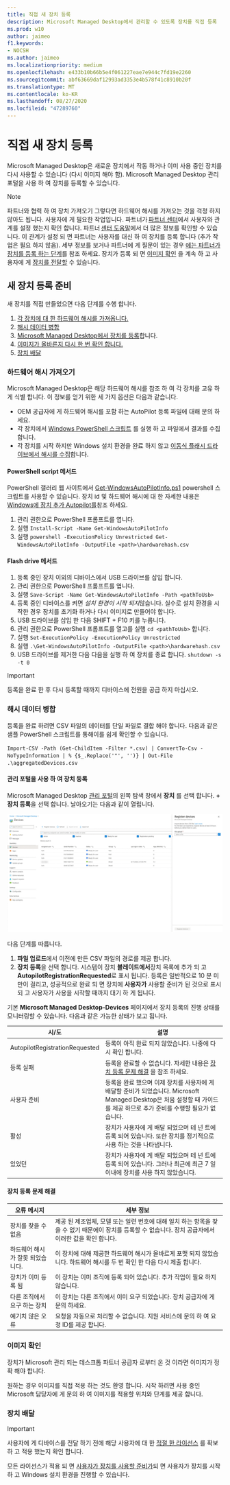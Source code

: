 ```yaml
---
title: 직접 새 장치 등록
description: Microsoft Managed Desktop에서 관리할 수 있도록 장치를 직접 등록
ms.prod: w10
author: jaimeo
f1.keywords:
- NOCSH
ms.author: jaimeo
ms.localizationpriority: medium
ms.openlocfilehash: e433b10b66b5e4f061227eae7e944c7fd19e2260
ms.sourcegitcommit: abf63669daf12993ad3353e4b578f41c8910b20f
ms.translationtype: MT
ms.contentlocale: ko-KR
ms.lasthandoff: 08/27/2020
ms.locfileid: "47289760"
---
```

# <a name="register-new-devices-yourself"></a>직접 새 장치 등록

Microsoft Managed Desktop은 새로운 장치에서 작동 하거나 이미 사용 중인 장치를 다시 사용할 수 있습니다 (다시 이미지 해야 함). Microsoft Managed Desktop 관리 포털을 사용 하 여 장치를 등록할 수 있습니다.

> [!NOTE]
> 파트너와 협력 하 여 장치 가져오기 그렇다면 하드웨어 해시를 가져오는 것을 걱정 하지 않아도 됩니다. 사용자에 게 필요한 작업입니다. 파트너가 [파트너 센터](https://partner.microsoft.com/dashboard)에서 사용자와 관계를 설정 했는지 확인 합니다. 파트너 [센터 도움말](https://docs.microsoft.com/partner-center/request-a-relationship-with-a-customer)에서 더 많은 정보를 확인할 수 있습니다. 이 관계가 설정 되 면 파트너는 사용자를 대신 하 여 장치를 등록 합니다 (추가 작업은 필요 하지 않음). 세부 정보를 보거나 파트너에 게 질문이 있는 경우 [에는 파트너가 장치를 등록 하는 단계](register-devices-partner.md)를 참조 하세요. 장치가 등록 되 면 [이미지 확인](#check-the-image) 을 계속 하 고 사용자에 게 [장치를 전달할](#deliver-the-device) 수 있습니다.

## <a name="prepare-to-register-brand-new-devices"></a>새 장치 등록 준비


새 장치를 직접 만들었으면 다음 단계를 수행 합니다.

1. [각 장치에 대 한 하드웨어 해시를 가져옵니다.](#obtain-the-hardware-hash)
2. [해시 데이터 병합](#merge-hash-data)
3. [Microsoft Managed Desktop에서 장치를 등록](#register-devices-by-using-the-admin-portal)합니다.
4. [이미지가 올바른지 다시 한 번 확인 합니다.](#check-the-image)
5. [장치 배달](#deliver-the-device)

### <a name="obtain-the-hardware-hash"></a>하드웨어 해시 가져오기

Microsoft Managed Desktop은 해당 하드웨어 해시를 참조 하 여 각 장치를 고유 하 게 식별 합니다. 이 정보를 얻기 위한 세 가지 옵션은 다음과 같습니다.

- OEM 공급자에 게 하드웨어 해시를 포함 하는 AutoPilot 등록 파일에 대해 문의 하세요.
- 각 장치에서 [Windows PowerShell 스크립트](#powershell-script-method) 를 실행 하 고 파일에서 결과를 수집 합니다.
- 각 장치를 시작 하지만 Windows 설치 환경을 완료 하지 않고 [이동식 플래시 드라이브에서 해시를 수집](#flash-drive-method)합니다.

#### <a name="powershell-script-method"></a>PowerShell script 메서드

PowerShell 갤러리 웹 사이트에서 [Get-WindowsAutoPilotInfo.ps1](https://www.powershellgallery.com/packages/Get-WindowsAutoPilotInfo) powershell 스크립트를 사용할 수 있습니다. 장치 id 및 하드웨어 해시에 대 한 자세한 내용은 [Windows에 장치 추가 Autopilot를](https://docs.microsoft.com/mem/autopilot/add-devices#device-identification)참조 하세요.

1.  관리 권한으로 PowerShell 프롬프트를 엽니다.
2.  실행 `Install-Script -Name Get-WindowsAutoPilotInfo`
3.  실행 `powershell -ExecutionPolicy Unrestricted Get-WindowsAutoPilotInfo -OutputFile <path>\hardwarehash.csv`

#### <a name="flash-drive-method"></a>Flash drive 메서드

1. 등록 중인 장치 이외의 디바이스에서 USB 드라이브를 삽입 합니다.
2. 관리 권한으로 PowerShell 프롬프트를 엽니다.
3. 실행 `Save-Script -Name Get-WindowsAutoPilotInfo -Path <pathToUsb>`
4. 등록 중인 디바이스를 켜면 *설치 환경이 시작 되지*않습니다. 실수로 설치 환경을 시작한 경우 장치를 초기화 하거나 다시 이미지로 만들어야 합니다.
5. USB 드라이브를 삽입 한 다음 SHIFT + F10 키를 누릅니다.
6. 관리 권한으로 PowerShell 프롬프트를 열고를 실행 `cd <pathToUsb>` 합니다.
7. 실행 `Set-ExecutionPolicy -ExecutionPolicy Unrestricted`
8. 실행 `.\Get-WindowsAutoPilotInfo -OutputFile <path>\hardwarehash.csv`
9. USB 드라이브를 제거한 다음 다음을 실행 하 여 장치를 종료 합니다. `shutdown -s -t 0`

>[!IMPORTANT]
>등록을 완료 한 후 다시 등록할 때까지 디바이스에 전원을 공급 하지 마십시오. 


### <a name="merge-hash-data"></a>해시 데이터 병합

등록을 완료 하려면 CSV 파일의 데이터를 단일 파일로 결합 해야 합니다. 다음과 같은 샘플 PowerShell 스크립트를 통해이를 쉽게 확인할 수 있습니다.

`Import-CSV -Path (Get-ChildItem -Filter *.csv) | ConvertTo-Csv -NoTypeInformation | % {$_.Replace('"', '')} | Out-File .\aggregatedDevices.csv`


#### <a name="register-devices-by-using-the-admin-portal"></a>관리 포털을 사용 하 여 장치 등록

Microsoft Managed Desktop [관리 포털](https://aka.ms/mmdportal)의 왼쪽 탐색 창에서 **장치** 를 선택 합니다. **+ 장치 등록**을 선택 합니다. 날아오기는 다음과 같이 열립니다.

[![등록 장치를 선택한 후 날아오기, 할당 된 사용자, 일련 번호, 상태, 마지막으로 표시 된 날짜 및 연령에 해당 하는 열이 있는 장치 나열](../../media/new-registration-ui.png)](../../media/new-registration-ui.png)


<!--Registering any existing devices with Managed Desktop will completely re-image them; make sure you've backed up any important data prior to starting the registration process.-->


다음 단계를 따릅니다.

1. **파일 업로드**에서 이전에 만든 CSV 파일의 경로를 제공 합니다.
3. **장치 등록**을 선택 합니다. 시스템이 장치 **블레이드에서**장치 목록에 추가 되 고 **AutopilotRegistrationRequested**로 표시 됩니다. 등록은 일반적으로 10 분 미만이 걸리고, 성공적으로 완료 되 면 장치에 **사용자가** 사용할 준비가 된 것으로 표시 되 고 사용자가 사용을 시작할 때까지 대기 하 게 됩니다.


기본 **Microsoft Managed Desktop-Devices** 페이지에서 장치 등록의 진행 상태를 모니터링할 수 있습니다. 다음과 같은 가능한 상태가 보고 됩니다.

| 시/도 | 설명 |
|---------------|-------------|
| AutopilotRegistrationRequested | 등록이 아직 완료 되지 않았습니다. 나중에 다시 확인 합니다. |
| 등록 실패 | 등록을 완료할 수 없습니다. 자세한 내용은 [장치 등록 문제 해결](#troubleshooting-device-registration) 을 참조 하세요. |
| 사용자 준비 | 등록을 완료 했으며 이제 장치를 사용자에 게 배달할 준비가 되었습니다. Microsoft Managed Desktop은 처음 설정할 때 가이드를 제공 하므로 추가 준비를 수행할 필요가 없습니다. |
| 활성 | 장치가 사용자에 게 배달 되었으며 테 넌 트에 등록 되어 있습니다. 또한 장치를 정기적으로 사용 하는 것을 나타냅니다. |
| 있었던 | 장치가 사용자에 게 배달 되었으며 테 넌 트에 등록 되어 있습니다. 그러나 최근에 최근 7 일 이내에 장치를 사용 하지 않았습니다.  | 

#### <a name="troubleshooting-device-registration"></a>장치 등록 문제 해결

| 오류 메시지 | 세부 정보 |
|---------------|-------------|
| 장치를 찾을 수 없음 | 제공 된 제조업체, 모델 또는 일련 번호에 대해 일치 하는 항목을 찾을 수 없기 때문에이 장치를 등록할 수 없습니다. 장치 공급자에서 이러한 값을 확인 합니다. |
| 하드웨어 해시가 잘못 되었습니다. | 이 장치에 대해 제공한 하드웨어 해시가 올바르게 포맷 되지 않았습니다. 하드웨어 해시를 두 번 확인 한 다음 다시 제출 합니다. |
| 장치가 이미 등록 됨 | 이 장치는 이미 조직에 등록 되어 있습니다. 추가 작업이 필요 하지 않습니다. |
| 다른 조직에서 요구 하는 장치 | 이 장치는 다른 조직에서 이미 요구 되었습니다. 장치 공급자에 게 문의 하세요. |
| 예기치 않은 오류 | 요청을 자동으로 처리할 수 없습니다. 지원 서비스에 문의 하 여 요청 ID를 제공 합니다. <requestId> |

### <a name="check-the-image"></a>이미지 확인

장치가 Microsoft 관리 되는 데스크톱 파트너 공급자 로부터 온 것 이라면 이미지가 정확 해야 합니다.

원하는 경우 이미지를 직접 적용 하는 것도 환영 합니다. 시작 하려면 사용 중인 Microsoft 담당자에 게 문의 하 여 이미지를 적용할 위치와 단계를 제공 합니다.

### <a name="deliver-the-device"></a>장치 배달

> [!IMPORTANT]
> 사용자에 게 디바이스를 전달 하기 전에 해당 사용자에 대 한 [적절 한 라이선스](../get-ready/prerequisites.md) 를 확보 하 고 적용 했는지 확인 합니다.

모든 라이선스가 적용 되 면 [사용자가 장치를 사용할 준비가](get-started-devices.md)되 면 사용자가 장치를 시작 하 고 Windows 설치 환경을 진행할 수 있습니다.






